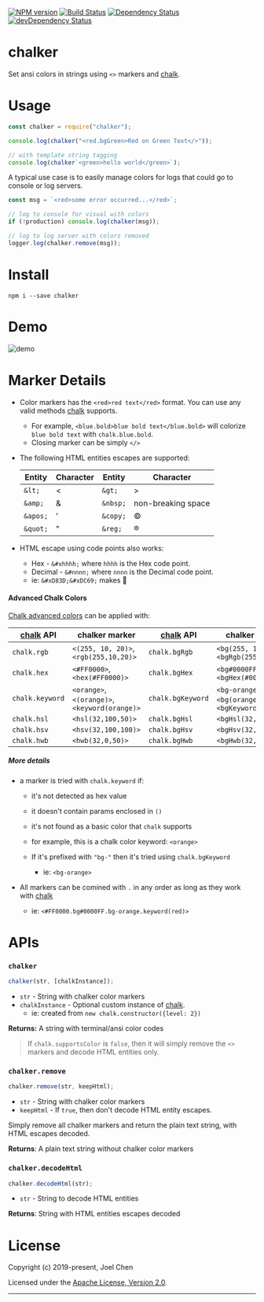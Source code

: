 [![NPM version][npm-image]][npm-url] [![Build Status][travis-image]][travis-url]
[![Dependency Status][daviddm-image]][daviddm-url] [![devDependency Status][daviddm-dev-image]][daviddm-dev-url]

# chalker

Set ansi colors in strings using `<>` markers and [chalk].

# Usage

```js
const chalker = require("chalker");

console.log(chalker("<red.bgGreen>Red on Green Text</>"));

// with template string tagging
console.log(chalker`<green>hello world</green>`);
```

A typical use case is to easily manage colors for logs that could go to console or log servers.

```js
const msg = `<red>some error occurred...</red>`;

// log to console for visual with colors
if (!production) console.log(chalker(msg));

// log to log server with colors removed
logger.log(chalker.remove(msg));
```

# Install

```
npm i --save chalker
```

# Demo

![demo][demo]

# Marker Details

- Color markers has the `<red>red text</red>` format. You can use any valid methods [chalk] supports.

  - For example, `<blue.bold>blue bold text</blue.bold>` will colorize `blue bold text` with `chalk.blue.bold`.
  - Closing marker can be simply `</>`

- The following HTML entities escapes are supported:

  | Entity   | Character | Entity   | Character          |
  | -------- | --------- | -------- | ------------------ |
  | `&lt;`   | &lt;      | `&gt;`   | &gt;               |
  | `&amp;`  | &amp;     | `&nbsp;` | non-breaking space |
  | `&apos;` | &apos;    | `&copy;` | &copy;             |
  | `&quot;` | &quot;    | `&reg;`  | &reg;              |

- HTML escape using code points also works:

  - Hex - `&#xhhhh;` where `hhhh` is the Hex code point.
  - Decimal - `&#nnnn;` where `nnnn` is the Decimal code point.
  - ie: `&#xD83D;&#xDC69;` makes 👩

#### Advanced Chalk Colors

[Chalk advanced colors] can be applied with:

| [chalk] API     | chalker marker                                | [chalk] API       | chalker marker                                       |
| --------------- | --------------------------------------------- | ----------------- | ---------------------------------------------------- |
| `chalk.rgb`     | `<(255, 10, 20)>`, `<rgb(255,10,20)>`         | `chalk.bgRgb`     | `<bg(255, 10, 20)>`, `<bgRgb(255,10,20)>`            |
| `chalk.hex`     | `<#FF0000>`, `<hex(#FF0000)>`                 | `chalk.bgHex`     | `<bg#0000FF>`, `<bgHex(#0000FF)>`                    |
| `chalk.keyword` | `<orange>`, `<(orange)>`, `<keyword(orange)>` | `chalk.bgKeyword` | `<bg-orange>`, `<bg(orange)>`, `<bgKeyword(orange)>` |
| `chalk.hsl`     | `<hsl(32,100,50)>`                            | `chalk.bgHsl`     | `<bgHsl(32,100,50)>`                                 |
| `chalk.hsv`     | `<hsv(32,100,100)>`                           | `chalk.bgHsv`     | `<bgHsv(32,100,100)>`                                |
| `chalk.hwb`     | `<hwb(32,0,50)>`                              | `chalk.bgHwb`     | `<bgHwb(32,0,50)>`                                   |

##### More details

- a marker is tried with `chalk.keyword` if:

  - it's not detected as hex value
  - it doesn't contain params enclosed in `()`
  - it's not found as a basic color that `chalk` supports
  - for example, this is a chalk color keyword: `<orange>`
  - If it's prefixed with `"bg-"` then it's tried using `chalk.bgKeyword`

    - ie: `<bg-orange>`

- All markers can be comined with `.` in any order as long as they work with [chalk]

  - ie: `<#FF0000.bg#0000FF.bg-orange.keyword(red)>`

# APIs

### `chalker`

```js
chalker(str, [chalkInstance]);
```

- `str` - String with chalker color markers
- `chalkInstance` - Optional custom instance of [chalk].
  - ie: created from `new chalk.constructor({level: 2})`

**Returns:** A string with terminal/ansi color codes

> If `chalk.supportsColor` is `false`, then it will simply remove the `<>` markers and decode HTML entities only.

### `chalker.remove`

```js
chalker.remove(str, keepHtml);
```

- `str` - String with chalker color markers
- `keepHtml` - If `true`, then don't decode HTML entity escapes.

Simply remove all chalker markers and return the plain text string, with HTML escapes decoded.

**Returns**: A plain text string without chalker color markers

### `chalker.decodeHtml`

```js
chalker.decodeHtml(str);
```

- `str` - String to decode HTML entities

**Returns**: String with HTML entities escapes decoded

# License

Copyright (c) 2019-present, Joel Chen

Licensed under the [Apache License, Version 2.0](https://www.apache.org/licenses/LICENSE-2.0).

---

[demo]: ./images/demo.png
[chalk]: https://www.npmjs.com/package/chalk
[chalk advanced colors]: https://github.com/chalk/chalk#256-and-truecolor-color-support
[travis-image]: https://travis-ci.org/jchip/chalker.svg?branch=master
[travis-url]: https://travis-ci.org/jchip/chalker
[npm-image]: https://badge.fury.io/js/chalker.svg
[npm-url]: https://npmjs.org/package/chalker
[daviddm-image]: https://david-dm.org/jchip/chalker/status.svg
[daviddm-url]: https://david-dm.org/jchip/chalker
[daviddm-dev-image]: https://david-dm.org/jchip/chalker/dev-status.svg
[daviddm-dev-url]: https://david-dm.org/jchip/chalker?type=dev
